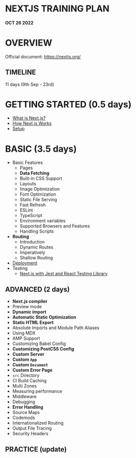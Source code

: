 # NEXTJS TRAINING PLAN

#### **OCT 26 2022**

# **OVERVIEW**

Official document: https://nextjs.org/

## TIMELINE

11 days (9th Sep - 23rd)

# **GETTING STARTED (0.5 days)**

- [What is Next.js?](https://nextjs.org/learn/foundations/about-nextjs/what-is-nextjs)
- [How Next.js Works](https://nextjs.org/learn/foundations/how-nextjs-works)
- [Setup](https://nextjs.org/docs/getting-started#system-requirements)

# **BASIC (3.5 days)**

- Basic Features
  - Pages
  - **Data Fetching**
  - Built-in CSS Support
  - Layouts
  - Image Optimization
  - Font Optimization
  - Static File Serving
  - Fast Refresh
  - ESLint
  - TypeScript
  - Environment variables
  - Supported Browsers and Features
  - Handling Scripts
- **Routing**
  - Introduction
  - Dynamic Routes
  - Imperatively
  - Shallow Routing
- [Deployment](https://vercel.com/)
- Testing
  - [Next.js with Jest and React Testing Library](https://github.com/vercel/next.js/tree/canary/examples/with-jest)

## ADVANCED (2 days)

- **Next.js compiler**
- Preview mode
- **Dynamic import**
- **Automatic Static Optimization**
- **Static HTML Export**
- Absolute Imports and Module Path Aliases
- Using MDX
- AMP Support
- Customizing Babel Config
- **Customizing PostCSS Config**
- **Custom Server**
- **Custom `App`**
- **Custom `Document`**
- **Custom Error Page**
- `src` Directory
- CI Build Caching
- Multi Zones
- Measuring performance
- Middleware
- Debugging
- **Error Handling**
- Source Maps
- Codemods
- Internationalized Routing
- Output File Tracing
- Security Headers

## PRACTICE (update)
